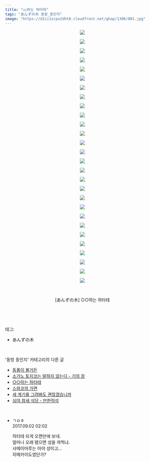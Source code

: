 ```yaml
---
title: "○○하는 하타테"
tags: "あんずの木 동방_동인지"
image: "https://d2ii1zcpu2dht0.cloudfront.net/ghap/1386/001.jpg"
---
```

<div class="article">
<p style="text-align: center; clear: none; float: none;"><img src="{{ site.imgserver9 }}/ghap/1386/001.jpg"/></p>
<p style="text-align: center; clear: none; float: none;"><img src="{{ site.imgserver9 }}/ghap/1386/002.jpg"/></p>
<p style="text-align: center; clear: none; float: none;"><img src="{{ site.imgserver9 }}/ghap/1386/003.jpg"/></p>
<p style="text-align: center; clear: none; float: none;"><img src="{{ site.imgserver9 }}/ghap/1386/004.jpg"/></p>
<p style="text-align: center; clear: none; float: none;"><img src="{{ site.imgserver9 }}/ghap/1386/005.jpg"/></p>
<p style="text-align: center; clear: none; float: none;"><img src="{{ site.imgserver9 }}/ghap/1386/006.jpg"/></p>
<p style="text-align: center; clear: none; float: none;"><img src="{{ site.imgserver9 }}/ghap/1386/007.jpg"/></p>
<p style="text-align: center; clear: none; float: none;"><img src="{{ site.imgserver9 }}/ghap/1386/008.jpg"/></p>
<p style="text-align: center; clear: none; float: none;"><img src="{{ site.imgserver9 }}/ghap/1386/009.jpg"/></p>
<p style="text-align: center; clear: none; float: none;"><img src="{{ site.imgserver9 }}/ghap/1386/010.jpg"/></p>
<p style="text-align: center; clear: none; float: none;"><img src="{{ site.imgserver9 }}/ghap/1386/011.jpg"/></p>
<p style="text-align: center; clear: none; float: none;"><img src="{{ site.imgserver9 }}/ghap/1386/012.jpg"/></p>
<p style="text-align: center; clear: none; float: none;"><img src="{{ site.imgserver9 }}/ghap/1386/013.jpg"/></p>
<p style="text-align: center; clear: none; float: none;"><img src="{{ site.imgserver9 }}/ghap/1386/014.jpg"/></p>
<p style="text-align: center; clear: none; float: none;"><img src="{{ site.imgserver9 }}/ghap/1386/015.jpg"/></p>
<p style="text-align: center; clear: none; float: none;"><img src="{{ site.imgserver9 }}/ghap/1386/016.jpg"/></p>
<p style="text-align: center; clear: none; float: none;"><img src="{{ site.imgserver9 }}/ghap/1386/017.jpg"/></p>
<p style="text-align: center; clear: none; float: none;"><img src="{{ site.imgserver9 }}/ghap/1386/018.jpg"/></p>
<p style="text-align: center; clear: none; float: none;"><img src="{{ site.imgserver9 }}/ghap/1386/019.jpg"/></p>
<p style="text-align: center; clear: none; float: none;"><img src="{{ site.imgserver9 }}/ghap/1386/020.jpg"/></p>
<p style="text-align: center; clear: none; float: none;"><img src="{{ site.imgserver9 }}/ghap/1386/021.jpg"/></p>
<p style="text-align: center; clear: none; float: none;"><img src="{{ site.imgserver9 }}/ghap/1386/022.jpg"/></p>
<p style="text-align: center; clear: none; float: none;"><img src="{{ site.imgserver9 }}/ghap/1386/023.jpg"/></p>
<p style="text-align: center; clear: none; float: none;"><img src="{{ site.imgserver9 }}/ghap/1386/024.jpg"/></p>
<p style="text-align: center; clear: none; float: none;"><img src="{{ site.imgserver9 }}/ghap/1386/025.jpg"/></p>
<p style="text-align: center; clear: none; float: none;"><img src="{{ site.imgserver9 }}/ghap/1386/026.jpg"/></p>
<p style="text-align: center; clear: none; float: none;"><img src="{{ site.imgserver9 }}/ghap/1386/027.jpg"/></p>
<p style="text-align: center; clear: none; float: none;"><img src="{{ site.imgserver9 }}/ghap/1386/028.jpg"/></p>
<p style="text-align: center; clear: none; float: none;"><br/></p>
<p style="text-align: center; clear: none; float: none;">[あんずの木] ○○하는 하타테</p>
<p><br/></p>
</div><br/>
<div class="tagTrail">
<p>태그: </p>
<ul>
<li>あんずの木</li>
</ul>
</div><br/>
<div class="another">
<p>'동방 동인지' 카테고리의 다른 글</p>
<ul>
<li><a href="/ghap_1388">동풍이 불거든</a></li>
<li><a href="/ghap_1387">소가노 토지코는 말하지 않는다 - 기의 장</a></li>
<li><a href="/ghap_1386">○○하는 하타테</a></li>
<li><a href="/ghap_1385">스와코의 가면</a></li>
<li><a href="/ghap_1384">세 계기를 그려봐도 괜찮겠습니까</a></li>
<li><a href="/ghap_1383">심야 참새 식당 - 만한적석</a></li>
</ul>
</div><br/>
<div class="cb_module cb_fluid">
<div class="cb_wrt cb_profile">
<div class="comment">
<ul>
<li class="cb_thumb_off" id="comment15074045">
<div class="cb_comment_area">
<div class="cb_info_area">
<div class="cb_section">
<span class="cb_nick_name">ㄱㅁㅎ</span>
</div>
<div class="cb_section">
<span class="cb_date">2017.09.02 02:02 </span>
</div>
</div>
<div class="cb_dsc_comment">
<p class="cb_dsc">
											하타테 되게 오랜만에 보네.<br/>
얼마나 오래 됐으면 성을 까먹냐.<br/>
샤메이마루는 아야 성이고...<br/>
히메카이도였던가?
										</p>
</div>
</div></li>
</ul>
</div>
</div><!-- commentList close -->
</div><br/>
